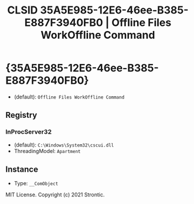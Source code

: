 ﻿---
title: "CLSID 35A5E985-12E6-46ee-B385-E887F3940FB0 | Offline Files WorkOffline Command"
excerpt: What is COM-Object CLSID 35A5E985-12E6-46ee-B385-E887F3940FB0?
---

# {35A5E985-12E6-46ee-B385-E887F3940FB0}

* (default): `Offline Files WorkOffline Command`

## Registry


### InProcServer32

* (default): `C:\Windows\System32\cscui.dll`
* ThreadingModel: `Apartment`

## Instance

* Type: `__ComObject`

MIT License. Copyright (c) 2021 Strontic.


